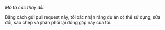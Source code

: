 *Mô tả các thay đổi:* 

Bằng cách gửi pull request này, tôi xác nhận rằng dự án có thể sử dụng, sửa đổi,
sao chép và phân phối lại đóng góp này của tôi.
